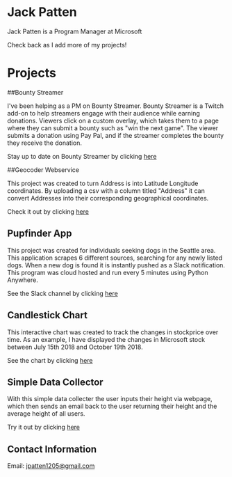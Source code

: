 # Jack Patten

Jack Patten is a Program Manager at Microsoft

Check back as I add more of my projects!

# Projects

##Bounty Streamer

I've been helping as a PM on Bounty Streamer. Bounty Streamer is a Twitch add-on to help streamers engage with their audience while earning donations. Viewers click on a custom overlay, which takes them to a page where they can submit a bounty such as "win the next game". The viewer submits a donation using Pay Pal, and if the streamer completes the bounty they receive the donation.

Stay up to date on Bounty Streamer by clicking [here](https://bountystreamer.gg/)

##Geocoder Webservice

This project was created to turn Address is into Latitude Longitude coordinates. By uploading a csv with a column titled "Address" it can convert Addresses into their corresponding geographical coordinates. 

Check it out by clicking [here](https://jackgeocodeapp.herokuapp.com/)

## Pupfinder App

This project was created for individuals seeking dogs in the Seattle area. This application scrapes 6 different sources, searching for any newly listed dogs. When a new dog is found it is instantly pushed as a Slack notification. This program was cloud hosted and run every 5 minutes using Python Anywhere. 

See the Slack channel by clicking [here](https://join.slack.com/t/dognotification/shared_invite/enQtNTYwNzY3NzcxNzE0LTA2YWYyZTExZmY2NDRkMTBiNWVhZmM1ODJlNjAzMzIxNDk3OTAzMzdjZTg0ODg1YjRjNTVkYzJiNzIzMGVmNDg)

## Candlestick Chart

This interactive chart was created to track the changes in stockprice over time. As an example, I have displayed the changes in Microsoft stock between July 15th 2018 and October 19th 2018. 

See the chart by clicking [here](https://jpatten1205.herokuapp.com/plot/)

## Simple Data Collector

With this simple data collecter the user inputs their height via webpage, which then sends an email back to the user returning their height and the average height of all users.

Try it out by clicking [here](https://jackdatacollector.herokuapp.com/)

## Contact Information

Email: jpatten1205@gmail.com
